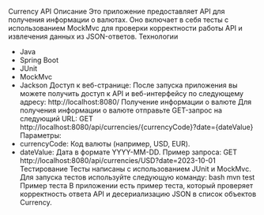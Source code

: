 Currency API
Описание
Это приложение предоставляет API для получения информации о валютах. Оно включает в себя тесты с использованием MockMvc для проверки корректности работы API и извлечения данных из JSON-ответов.
Технологии
- Java
- Spring Boot
- JUnit
- MockMvc
- Jackson
Доступ к веб-странице:
   После запуска приложения вы можете получить доступ к API и веб-интерфейсу по следующему адресу:
   http://localhost:8080/
Получение информации о валюте
Для получения информации о валюте отправьте GET-запрос на следующий URL:
GET http://localhost:8080/api/currencies/{currencyCode}?date={dateValue}
Параметры:
- currencyCode: Код валюты (например, USD, EUR).
- dateValue: Дата в формате YYYY-MM-DD.
Пример запроса:
GET http://localhost:8080/api/currencies/USD?date=2023-10-01
Тестирование
Тесты написаны с использованием JUnit и MockMvc. Для запуска тестов используйте следующую команду:
bash
mvn test
Пример теста
В приложении есть пример теста, который проверяет корректность ответа API и десериализацию JSON в список объектов Currency. 

